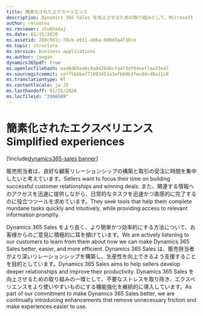 ```yaml
---
title: 簡素化されたエクスペリエンス
description: Dynamics 365 Sales を向上させるための取り組みとして、Microsoft では不要なストレスを取り除き、エクスペリエンスをより使いやすいものにする機能強化を継続的に導入しています。
author: relnotes
ms.reviewer: shubhadaj
ms.date: 01/15/2020
ms.assetid: 280c9d1c-78cb-e911-a96a-000d3a4f36ce
ms.topic: structure
ms.service: business-applications
ms.author: joegan
dynamics365pdf: true
ms.openlocfilehash: ead6d65eabc8a042646cfa473df04eef7aa33e47
ms.sourcegitcommit: ceff5b6bef71093d51a3afb60b3fecd4cd8a11c8
ms.translationtype: HT
ms.contentlocale: ja-JP
ms.lasthandoff: 01/25/2020
ms.locfileid: "2986589"
---
```

# <a name="simplified-experiences"></a><span data-ttu-id="ef9a3-103">簡素化されたエクスペリエンス</span><span class="sxs-lookup"><span data-stu-id="ef9a3-103">Simplified experiences</span></span>

[!include[dynamics365-sales banner](../includes/dynamics365-sales.md)]

<!--structure start-->
<span data-ttu-id="ef9a3-104">販売担当者は、良好な顧客リレーションシップの構築と取引の受注に時間を集中したいと考えています。</span><span class="sxs-lookup"><span data-stu-id="ef9a3-104">Sellers want to focus their time on building successful customer relationships and winning deals.</span></span> <span data-ttu-id="ef9a3-105">また、関連する情報へのアクセスを迅速に提供しながら、日常的なタスクを迅速かつ直感的に完了するのに役立つツールを求めています。</span><span class="sxs-lookup"><span data-stu-id="ef9a3-105">They seek tools that help them complete mundane tasks quickly and intuitively, while providing access to relevant information promptly.</span></span> 

<span data-ttu-id="ef9a3-106">Dynamics 365 Sales をより良く、より簡単かつ効率的にする方法について、お客様からのご意見に積極的に耳を傾けています。</span><span class="sxs-lookup"><span data-stu-id="ef9a3-106">We are actively listening to our customers to learn from them about how we can make Dynamics 365 Sales better, easier, and more efficient.</span></span> <span data-ttu-id="ef9a3-107">Dynamics 365 Sales は、販売担当者がより深いリレーションシップを構築し、生産性を向上できるよう支援することを目的としています。</span><span class="sxs-lookup"><span data-stu-id="ef9a3-107">Dynamics 365 Sales aims to help sellers develop deeper relationships and improve their productivity.</span></span> <span data-ttu-id="ef9a3-108">Dynamics 365 Sales を向上させるための取り組みの一環として、不要なストレスを取り除き、エクスペリエンスをより使いやすいものにする機能強化を継続的に導入しています。</span><span class="sxs-lookup"><span data-stu-id="ef9a3-108">As part of our commitment to make Dynamics 365 Sales better, we are continually introducing enhancements that remove unnecessary friction and make experiences easier to use.</span></span> 
<!--structure end-->



